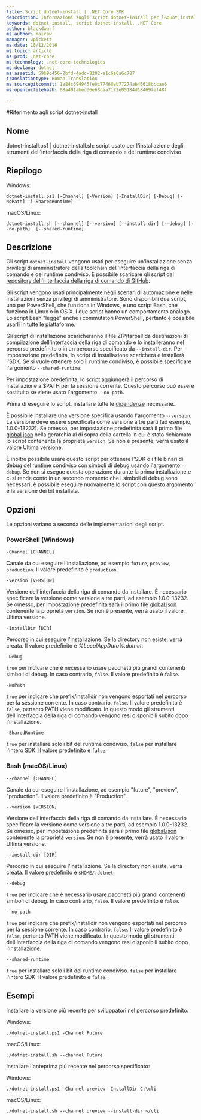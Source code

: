 ```yaml
---
title: Script dotnet-install | .NET Core SDK
description: Informazioni sugli script dotnet-install per l&quot;installazione degli strumenti dell&quot;interfaccia della riga di comando di .NET Core e del runtime condiviso.
keywords: dotnet-install, script dotnet-install, .NET Core
author: blackdwarf
ms.author: mairaw
manager: wpickett
ms.date: 10/12/2016
ms.topic: article
ms.prod: .net-core
ms.technology: .net-core-technologies
ms.devlang: dotnet
ms.assetid: 59b9c456-2bfd-4adc-8202-a1c6a0a6c787
translationtype: Human Translation
ms.sourcegitcommit: 1a84c694945fe0c77468eb77274ab46618bccae6
ms.openlocfilehash: 08a401abed36e68caa7172e05184d18469fef48f

---
```


#<a name="dotnetinstall-scripts-reference"></a>Riferimento agli script dotnet-install

## <a name="name"></a>Nome
dotnet-install.ps1 | dotnet-install.sh: script usato per l'installazione degli strumenti dell'interfaccia della riga di comando e del runtime condiviso

## <a name="synopsis"></a>Riepilogo
Windows:

`dotnet-install.ps1 [-Channel] [-Version]
    [-InstallDir] [-Debug] [-NoPath] 
    [-SharedRuntime]`

macOS/Linux:

`dotnet-install.sh [--channel] [--version]
    [--install-dir] [--debug] [--no-path] 
    [--shared-runtime]`

## <a name="description"></a>Descrizione
Gli script `dotnet-install` vengono usati per eseguire un'installazione senza privilegi di amministratore della toolchain dell'interfaccia della riga di comando e del runtime condiviso. È possibile scaricare gli script dal [repository dell'interfaccia della riga di comando di GitHub](https://github.com/dotnet/cli/tree/rel/1.0.0-preview2/scripts/obtain). 

Gli script vengono usati principalmente negli scenari di automazione e nelle installazioni senza privilegi di amministratore. Sono disponibili due script, uno per PowerShell, che funziona in Windows, e uno script Bash, che funziona in Linux o in OS X. I due script hanno un comportamento analogo. Lo script Bash "legge" anche i commutatori PowerShell, pertanto è possibile usarli in tutte le piattaforme. 

Gli script di installazione scaricheranno il file ZIP/tarball da destinazioni di compilazione dell'interfaccia della riga di comando e lo installeranno nel percorso predefinito o in un percorso specificato da `--install-dir`. Per impostazione predefinita, lo script di installazione scaricherà e installerà l'SDK. Se si vuole ottenere solo il runtime condiviso, è possibile specificare l'argomento `--shared-runtime`. 

Per impostazione predefinita, lo script aggiungerà il percorso di installazione a $PATH per la sessione corrente. Questo percorso può essere sostituito se viene usato l'argomento `--no-path`. 

Prima di eseguire lo script, installare tutte le [dipendenze](https://github.com/dotnet/core/blob/master/Documentation/prereqs.md) necessarie.

È possibile installare una versione specifica usando l'argomento `--version`. La versione deve essere specificata come versione a tre parti (ad esempio, 1.0.0-13232). Se omesso, per impostazione predefinita sarà il primo file [global.json](global-json.md) nella gerarchia al di sopra della cartella in cui è stato richiamato lo script contenente la proprietà `version`. Se non è presente, verrà usato il valore Ultima versione.

È inoltre possibile usare questo script per ottenere l'SDK o i file binari di debug del runtime condiviso con simboli di debug usando l'argomento `--debug`. Se non si esegue questa operazione durante la prima installazione e ci si rende conto in un secondo momento che i simboli di debug sono necessari, è possibile eseguire nuovamente lo script con questo argomento e la versione dei bit installata. 

## <a name="options"></a>Opzioni
Le opzioni variano a seconda delle implementazioni degli script. 

### <a name="powershell-windows"></a>PowerShell (Windows)
`-Channel [CHANNEL]`

Canale da cui eseguire l'installazione, ad esempio `future`, `preview`, `production`. Il valore predefinito è `production`.

`-Version [VERSION]`

Versione dell'interfaccia della riga di comando da installare. È necessario specificare la versione come versione a tre parti, ad esempio 1.0.0-13232. Se omesso, per impostazione predefinita sarà il primo file [global.json](global-json.md) contenente la proprietà `version`. Se non è presente, verrà usato il valore Ultima versione.     

`-InstallDir [DIR]`

Percorso in cui eseguire l'installazione. Se la directory non esiste, verrà creata. Il valore predefinito è *%LocalAppData%\.dotnet*.

`-Debug`

`true` per indicare che è necessario usare pacchetti più grandi contenenti simboli di debug. In caso contrario, `false`. Il valore predefinito è `false`.

`-NoPath`

`true` per indicare che prefix/installdir non vengono esportati nel percorso per la sessione corrente. In caso contrario, `false`. Il valore predefinito è `false`, pertanto PATH viene modificato. In questo modo gli strumenti dell'interfaccia della riga di comando vengono resi disponibili subito dopo l'installazione. 

`-SharedRuntime`

`true` per installare solo i bit del runtime condiviso. `false` per installare l'intero SDK. Il valore predefinito è `false`.

### <a name="bash-macoslinux"></a>Bash (macOS/Linux)
`--channel [CHANNEL]`

Canale da cui eseguire l'installazione, ad esempio "future", "preview", "production". Il valore predefinito è "Production".

`--version [VERSION]`

Versione dell'interfaccia della riga di comando da installare. È necessario specificare la versione come versione a tre parti, ad esempio 1.0.0-13232. Se omesso, per impostazione predefinita sarà il primo file [global.json](global-json.md) contenente la proprietà `version`. Se non è presente, verrà usato il valore Ultima versione.     

`--install-dir [DIR]`

Percorso in cui eseguire l'installazione. Se la directory non esiste, verrà creata. Il valore predefinito è `$HOME/.dotnet`.

`--debug`

`true` per indicare che è necessario usare pacchetti più grandi contenenti simboli di debug. In caso contrario, `false`. Il valore predefinito è `false`.

`--no-path`

`true` per indicare che prefix/installdir non vengono esportati nel percorso per la sessione corrente. In caso contrario, `false`. Il valore predefinito è `false`, pertanto PATH viene modificato. In questo modo gli strumenti dell'interfaccia della riga di comando vengono resi disponibili subito dopo l'installazione.  

`--shared-runtime`

`true` per installare solo i bit del runtime condiviso. `false` per installare l'intero SDK. Il valore predefinito è `false`.

## <a name="examples"></a>Esempi

Installare la versione più recente per sviluppatori nel percorso predefinito:

Windows:

`./dotnet-install.ps1 -Channel Future`

macOS/Linux:

`./dotnet-install.sh --channel Future`

Installare l'anteprima più recente nel percorso specificato:

Windows:

`./dotnet-install.ps1 -Channel preview -InstallDir C:\cli`

macOS/Linux:

`./dotnet-install.sh --channel preview --install-dir ~/cli`



<!--HONumber=Nov16_HO3-->



